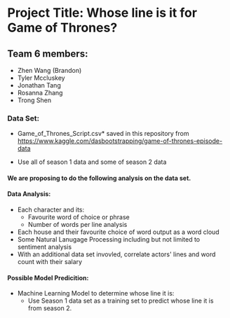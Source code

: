 # Project Title: Whose line is it for Game of Thrones?
## Team 6 members:
* Zhen Wang (Brandon)
* Tyler Mccluskey
* Jonathan Tang
* Rosanna Zhang
* Trong Shen

### Data Set: 
* Game_of_Thrones_Script.csv* saved in this repository from https://www.kaggle.com/dasbootstrapping/game-of-thrones-episode-data
- Use all of season 1 data and some of season 2 data

#### We are proposing to do the following analysis on the data set.

#### Data Analysis:
* Each character and its:
  - Favourite word of choice or phrase
  - Number of words per line analysis
* Each house and their favourite choice of word output as a word cloud
* Some Natural Lanugage Processing including but not limited to sentiment analysis
* With an additional data set invovled, correlate actors' lines and word count with their salary

#### Possible Model Predicition: 
* Machine Learning Model to determine whose line it is:
  - Use Season 1 data set as a training set to predict whose line it is from season 2.
